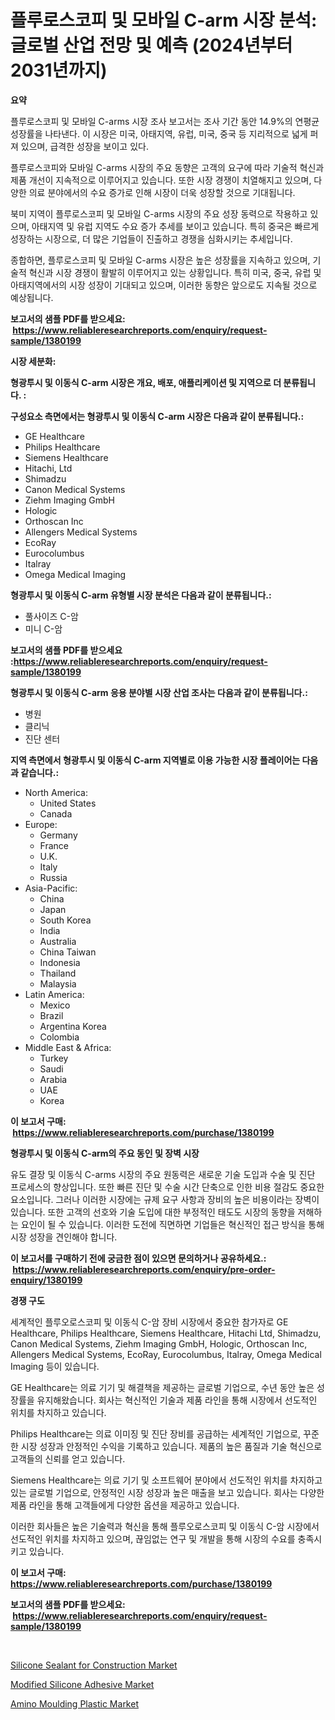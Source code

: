 <p><h1>플루로스코피 및 모바일 C-arm 시장 분석: 글로벌 산업 전망 및 예측 (2024년부터 2031년까지)</h1></p><p><strong>요약</strong></p>
<p><p>플루로스코피 및 모바일 C-arms 시장 조사 보고서는 조사 기간 동안 14.9%의 연평균 성장률을 나타낸다. 이 시장은 미국, 아태지역, 유럽, 미국, 중국 등 지리적으로 넓게 퍼져 있으며, 급격한 성장을 보이고 있다.</p><p>플루로스코피와 모바일 C-arms 시장의 주요 동향은 고객의 요구에 따라 기술적 혁신과 제품 개선이 지속적으로 이루어지고 있습니다. 또한 시장 경쟁이 치열해지고 있으며, 다양한 의료 분야에서의 수요 증가로 인해 시장이 더욱 성장할 것으로 기대됩니다.</p><p>북미 지역이 플루로스코피 및 모바일 C-arms 시장의 주요 성장 동력으로 작용하고 있으며, 아태지역 및 유럽 지역도 수요 증가 추세를 보이고 있습니다. 특히 중국은 빠르게 성장하는 시장으로, 더 많은 기업들이 진출하고 경쟁을 심화시키는 추세입니다.</p><p>종합하면, 플루로스코피 및 모바일 C-arms 시장은 높은 성장률을 지속하고 있으며, 기술적 혁신과 시장 경쟁이 활발히 이루어지고 있는 상황입니다. 특히 미국, 중국, 유럽 및 아태지역에서의 시장 성장이 기대되고 있으며, 이러한 동향은 앞으로도 지속될 것으로 예상됩니다.</p></p>
<p><strong>보고서의 샘플 PDF를 받으세요: &nbsp;<a href="https://www.reliableresearchreports.com/enquiry/request-sample/1380199">https://www.reliableresearchreports.com/enquiry/request-sample/1380199</a></strong></p>
<p><strong>시장 세분화:</strong></p>
<p><strong> 형광투시 및 이동식 C-arm 시장은 개요, 배포, 애플리케이션 및 지역으로 더 분류됩니다. :</strong></p>
<p><strong>구성요소 측면에서는 형광투시 및 이동식 C-arm 시장은 다음과 같이 분류됩니다.:</strong></p>
<p><ul><li>GE Healthcare</li><li>Philips Healthcare</li><li>Siemens Healthcare</li><li>Hitachi, Ltd</li><li>Shimadzu</li><li>Canon Medical Systems</li><li>Ziehm Imaging GmbH</li><li>Hologic</li><li>Orthoscan Inc</li><li>Allengers Medical Systems</li><li>EcoRay</li><li>Eurocolumbus</li><li>Italray</li><li>Omega Medical Imaging</li></ul></p>
<p><strong> 형광투시 및 이동식 C-arm 유형별 시장 분석은 다음과 같이 분류됩니다.:</strong></p>
<p><ul><li>풀사이즈 C-암</li><li>미니 C-암</li></ul></p>
<p><strong>보고서의 샘플 PDF를 받으세요 :<a href="https://www.reliableresearchreports.com/enquiry/request-sample/1380199">https://www.reliableresearchreports.com/enquiry/request-sample/1380199</a></strong></p>
<p><strong> 형광투시 및 이동식 C-arm 응용 분야별 시장 산업 조사는 다음과 같이 분류됩니다.:</strong></p>
<p><ul><li>병원</li><li>클리닉</li><li>진단 센터</li></ul></p>
<p><strong>지역 측면에서 형광투시 및 이동식 C-arm 지역별로 이용 가능한 시장 플레이어는 다음과 같습니다.:</strong></p>
<p><ul>
    <li>
        North America:
        <ul>
            <li>United States</li>
            <li>Canada</li>
        </ul>
    </li>
    <li>
        Europe:
        <ul>
            <li>Germany</li>
            <li>France</li>
            <li>U.K.</li>
            <li>Italy</li>
            <li>Russia</li>
        </ul>
    </li>
    <li>
        Asia-Pacific:
        <ul>
            <li>China</li>
            <li>Japan</li>
            <li>South Korea</li>
            <li>India</li>
            <li>Australia</li>
            <li>China Taiwan</li>
            <li>Indonesia</li>
            <li>Thailand</li>
            <li>Malaysia</li>
        </ul>
    </li>
    <li>
        Latin America:
        <ul>
            <li>Mexico</li>
            <li>Brazil</li>
            <li>Argentina Korea</li>
            <li>Colombia</li>
        </ul>
    </li>
    <li>
        Middle East & Africa:
        <ul>
            <li>Turkey</li>
            <li>Saudi</li>
            <li>Arabia</li>
            <li>UAE</li>
            <li>Korea</li>
        </ul>
    </li>
    </ul></p>
<p><strong>이 보고서 구매: &nbsp;<a href="https://www.reliableresearchreports.com/purchase/1380199">https://www.reliableresearchreports.com/purchase/1380199</a></strong></p>
<p><strong>형광투시 및 이동식 C-arm의 주요 동인 및 장벽 시장</strong></p>
<p><p>유도 결장 및 이동식 C-arms 시장의 주요 원동력은 새로운 기술 도입과 수술 및 진단 프로세스의 향상입니다. 또한 빠른 진단 및 수술 시간 단축으로 인한 비용 절감도 중요한 요소입니다. 그러나 이러한 시장에는 규제 요구 사항과 장비의 높은 비용이라는 장벽이 있습니다. 또한 고객의 선호와 기술 도입에 대한 부정적인 태도도 시장의 동향을 저해하는 요인이 될 수 있습니다. 이러한 도전에 직면하면 기업들은 혁신적인 접근 방식을 통해 시장 성장을 견인해야 합니다.</p></p>
<p><strong>이 보고서를 구매하기 전에 궁금한 점이 있으면 문의하거나 공유하세요.: &nbsp;<a href="https://www.reliableresearchreports.com/enquiry/pre-order-enquiry/1380199">https://www.reliableresearchreports.com/enquiry/pre-order-enquiry/1380199</a></strong></p>
<p><strong>경쟁 구도</strong></p>
<p><p>세계적인 플루오로스코피 및 이동식 C-암 장비 시장에서 중요한 참가자로 GE Healthcare, Philips Healthcare, Siemens Healthcare, Hitachi Ltd, Shimadzu, Canon Medical Systems, Ziehm Imaging GmbH, Hologic, Orthoscan Inc, Allengers Medical Systems, EcoRay, Eurocolumbus, Italray, Omega Medical Imaging 등이 있습니다.</p><p>GE Healthcare는 의료 기기 및 해결책을 제공하는 글로벌 기업으로, 수년 동안 높은 성장률을 유지해왔습니다. 회사는 혁신적인 기술과 제품 라인을 통해 시장에서 선도적인 위치를 차지하고 있습니다.</p><p>Philips Healthcare는 의료 이미징 및 진단 장비를 공급하는 세계적인 기업으로, 꾸준한 시장 성장과 안정적인 수익을 기록하고 있습니다. 제품의 높은 품질과 기술 혁신으로 고객들의 신뢰를 얻고 있습니다.</p><p>Siemens Healthcare는 의료 기기 및 소프트웨어 분야에서 선도적인 위치를 차지하고 있는 글로벌 기업으로, 안정적인 시장 성장과 높은 매출을 보고 있습니다. 회사는 다양한 제품 라인을 통해 고객들에게 다양한 옵션을 제공하고 있습니다.</p><p>이러한 회사들은 높은 기술력과 혁신을 통해 플루오로스코피 및 이동식 C-암 시장에서 선도적인 위치를 차지하고 있으며, 끊임없는 연구 및 개발을 통해 시장의 수요를 충족시키고 있습니다.</p></p>
<p><strong>이 보고서 구매: &nbsp; <a href="https://www.reliableresearchreports.com/purchase/1380199">https://www.reliableresearchreports.com/purchase/1380199</a></strong></p>
<p><strong>보고서의 샘플 PDF를 받으세요: &nbsp;<a href="https://www.reliableresearchreports.com/enquiry/request-sample/1380199">https://www.reliableresearchreports.com/enquiry/request-sample/1380199</a></strong><strong></strong></p>
<p>&nbsp;</p>
<p><p><a href="https://github.com/timeliteaut/Market-Research-Report-List-1/blob/main/silicone-sealant-for-construction-market.md">Silicone Sealant for Construction Market</a></p><p><a href="https://github.com/bobicer/Market-Research-Report-List-2/blob/main/modified-silicone-adhesive-market.md">Modified Silicone Adhesive Market</a></p><p><a href="https://github.com/seekum/Market-Research-Report-List-1/blob/main/amino-moulding-plastic-market.md">Amino Moulding Plastic Market</a></p></p>